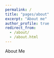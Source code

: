 ```yaml
---
permalink: /
title: "pages/about"
excerpt: "About me"
author_profile: true
redirect_from: 
  - /about/
  - /about.html
---
```


About Me
